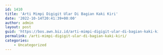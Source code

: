 ```yaml
---
id: 1410
title: 'Arti Mimpi Digigit Ular Di Bagian Kaki Kiri'
date: '2022-10-14T20:41:39+00:00'
author: admin
layout: post
guid: 'https://bos.awn.biz.id/arti-mimpi-digigit-ular-di-bagian-kaki-kiri/'
permalink: /arti-mimpi-digigit-ular-di-bagian-kaki-kiri/
categories:
    - Uncategorized
---
```


